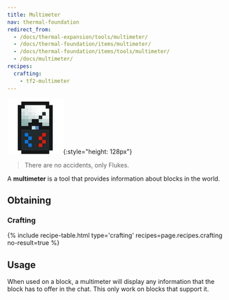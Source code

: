 ```yaml
---
title: Multimeter
nav: thermal-foundation
redirect_from:
  - /docs/thermal-expansion/tools/multimeter/
  - /docs/thermal-foundation/items/multimeter/
  - /docs/thermal-foundation/items/tools/multimeter/
  - /docs/multimeter/
recipes:
  crafting:
    - tf2-multimeter
---
```


![Multimeter](/assets/images/thermal-foundation/multimeter.png){:style="height: 128px"}

> There are no accidents, only Flukes.


A **multimeter** is a tool that provides information about blocks in the world.


Obtaining
---------

### Crafting
{% include recipe-table.html type='crafting' recipes=page.recipes.crafting no-result=true %}


Usage
-----

When used on a block, a multimeter will display any information that the block
has to offer in the chat. This only work on blocks that support it.
